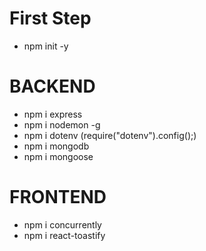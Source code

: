# First Step

- npm init -y

# BACKEND

- npm i express
- npm i nodemon -g
- npm i dotenv
  (require("dotenv").config();)
- npm i mongodb
- npm i mongoose

# FRONTEND

- npm i concurrently
- npm i react-toastify
